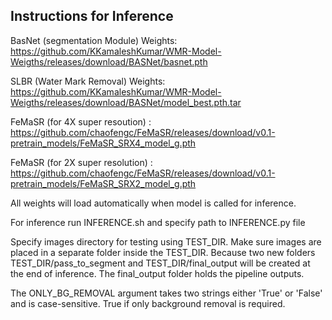 ## Instructions for Inference

BasNet (segmentation Module) Weights:  https://github.com/KKamaleshKumar/WMR-Model-Weigths/releases/download/BASNet/basnet.pth

SLBR (Water Mark Removal) Weights:  https://github.com/KKamaleshKumar/WMR-Model-Weigths/releases/download/BASNet/model_best.pth.tar

FeMaSR (for 4X super resoution) : https://github.com/chaofengc/FeMaSR/releases/download/v0.1-pretrain_models/FeMaSR_SRX4_model_g.pth

FeMaSR (for 2X super resolution) :  https://github.com/chaofengc/FeMaSR/releases/download/v0.1-pretrain_models/FeMaSR_SRX2_model_g.pth



All weights will load automatically when model is called for inference.

For inference run INFERENCE.sh and specify path to INFERENCE.py file

Specify images directory for testing using TEST_DIR. Make sure images are placed in a separate folder inside the TEST_DIR. Because two new folders TEST_DIR/pass_to_segment  and TEST_DIR/final_output will be created at the end of inference. The final_output folder holds the pipeline outputs.

The  ONLY_BG_REMOVAL argument takes two strings either 'True' or 'False' and is case-sensitive. True if only background removal is required.
